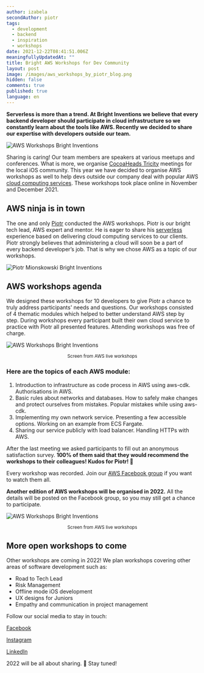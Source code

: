 ```yaml
---
author: izabela
secondAuthor: piotr
tags:
  - development
  - backend
  - inspiration
  - workshops
date: 2021-12-22T08:41:51.006Z
meaningfullyUpdatedAt: ""
title: Bright AWS Workshops for Dev Community
layout: post
image: /images/aws_workshops_by_piotr_blog.png
hidden: false
comments: true
published: true
language: en
---
```

**Serverless is more than a trend. At Bright Inventions we believe that every backend developer should participate in cloud infrastructure so we constantly learn about the tools like AWS. Recently we decided to share our expertise with developers outside our team.**

![AWS Workshops Bright Inventions](/images/aws_workshops_by_piotr_blog.png)

Sharing is caring! Our team members are speakers at various meetups and conferences. What is more, we organise [CocoaHeads Tricity](https://www.facebook.com/CocoaHeadsTricity) meetings for the local iOS community. This year we have decided to organise AWS workshops as well to help devs outside our company deal with popular AWS [cloud computing services](/our-areas/cloud-services/). These workshops took place online in November and December 2021.

## AWS ninja is in town

The one and only [Piotr](https://brightinventions.pl/blog/piotr-team-leader-technology-evangelist/) conducted the AWS workshops. Piotr is our bright tech lead, AWS expert and mentor. He is eager to share his [serverless](/blog/why-you-should-go-serverless-with-your-apps/) experience based on delivering cloud computing services to our clients. Piotr strongly believes that administering a cloud will soon be a part of every backend developer’s job. That is why we chose AWS as a topic of our workshops.

![Piotr Mionskowski Bright Inventions](/images/blogpost_www_brightstory_piotr_q2.png)

## AWS workshops agenda

We designed these workshops for 10 developers to give Piotr a chance to truly address participants' needs and questions. Our workshops consisted of 4 thematic modules which helped to better understand AWS step by step. During workshops every participant built their own cloud service to practice with Piotr all presented features. Attending workshops was free of charge. 

![AWS Workshops Bright Inventions](/images/aws_workshops_screen1.png)

<center> <sub> Screen from AWS live workshops </sub> </center> 

### Here are the topics of each AWS module:

1. Introduction to infrastructure as code process in AWS using aws-cdk. Authorisations in AWS.
2. Basic rules about networks and databases. How to safely make changes and protect ourselves from mistakes. Popular mistakes while using aws-cdk.
3. Implementing my own network service. Presenting a few accessible options. Working on an example from ECS Fargate.
4. Sharing our service publicly with load balancer. Handling HTTPs with AWS.

After the last meeting we asked participants to fill out an anonymous satisfaction survey. 
**100% of them said that they would recommend the workshops to their colleagues! Kudos for Piotr! 👏**

Every workshop was recorded. Join our [AWS Facebook group](https://www.facebook.com/groups/amazonwebservicestricity) if you want to watch them all. 

**Another edition of AWS workshops will be organised in 2022.** All the details will be posted on the Facebook group, so you may still get a chance to participate.

![AWS Workshops Bright Inventions](/images/aws_workshops_screen2.png)

<center>  <sub> Screen from AWS live workshops </sub> </center> 

## More open workshops to come

Other workshops are coming in 2022! We plan workshops covering other areas of software development such as:

* Road to Tech Lead
* Risk Management
* Offline mode iOS development
* UX designs for Juniors
* Empathy and communication in project management

Follow our social media to stay in touch: 

[Facebook](https://www.facebook.com/bright.inventions)

[Instagram](https://www.instagram.com/bright_inventions/)

[LinkedIn](https://www.linkedin.com/company/bright-inventions)

2022 will be all about sharing. 🌟  Stay tuned!
